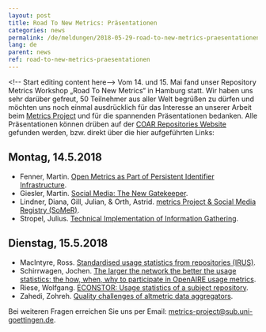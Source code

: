 ```yaml
---
layout: post
title: Road To New Metrics: Präsentationen
categories: news
permalink: /de/meldungen/2018-05-29-road-to-new-metrics-praesentationen
lang: de
parent: news
ref: road-to-new-metrics-praesentationen
---
```

\<!-- Start editing content here--\>
Vom 14. und 15. Mai fand unser Repository Metrics Workshop „Road To New Metrics“ in Hamburg statt. Wir haben uns sehr darüber gefreut, 50 Teilnehmer aus aller Welt begrüßen zu dürfen und möchten uns noch einmal ausdrücklich für das Interesse an unserer Arbeit beim [Metrics Project](https://metrics-project.net/index.html) und für die spannenden Präsentationen bedanken. Alle Präsentationen können drüben auf der [COAR Repositories Website](https://www.coar-repositories.org/community/coar-annual-meeting-2018/programme/) gefunden werden, bzw. direkt über die hier aufgeführten Links:

## Montag, 14.5.2018
- Fenner, Martin. [Open Metrics as Part of Persistent Identifier Infrastructure](http://doi.org/10.5281/zenodo.1250026).
- Giesler, Martin. [Social Media: The New Gatekeeper](http://doi.org/10.5281/zenodo.1250028).
- Lindner, Diana, Gill, Julian, & Orth, Astrid. [metrics Project & Social Media Registry (SoMeR)](http://doi.org/10.5281/zenodo.1250032).
- Stropel, Julius. [Technical Implementation of Information Gathering](http://doi.org/10.5281/zenodo.1250034).

## Dienstag, 15.5.2018
- MacIntyre, Ross. [Standardised usage statistics from repositories (IRUS)](http://doi.org/10.5281/zenodo.1250036).
- Schirrwagen, Jochen. [The larger the network the better the usage statistics: the how, when, why to participate in OpenAIRE usage metrics](http://doi.org/10.5281/zenodo.1250038).
- Riese, Wolfgang. [ECONSTOR: Usage statistics of a subject repository](http://doi.org/10.5281/zenodo.1250040).
- Zahedi, Zohreh. [Quality challenges of altmetric data aggregators](http://doi.org/10.5281/zenodo.1250042).

Bei weiteren Fragen erreichen Sie uns per Email: metrics-project@sub.uni-goettingen.de.
